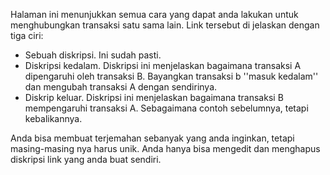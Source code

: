 Halaman ini menunjukkan semua cara yang dapat anda lakukan untuk menghubungkan transaksi satu sama lain. Link tersebut di jelaskan dengan tiga ciri:

* Sebuah diskripsi. Ini sudah pasti.
* Diskripsi kedalam. Diskripsi ini menjelaskan bagaimana transaksi A dipengaruhi oleh transaksi B. Bayangkan transaksi b ''masuk kedalam'' dan mengubah transaksi A dengan sendirinya.
* Diskrip keluar. Diskripsi ini menjelaskan bagaimana transaksi B mempengaruhi transaksi A. Sebagaimana contoh sebelumnya, tetapi kebalikannya.

Anda bisa membuat terjemahan sebanyak yang anda inginkan, tetapi masing-masing nya harus unik. Anda hanya bisa mengedit dan menghapus diskripsi link yang anda buat sendiri.